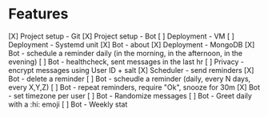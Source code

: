 # Features

[X] Project setup - Git
[X] Project setup - Bot
[ ] Deployment - VM
[ ] Deployment - Systemd unit
[X] Bot - about
[X] Deployment - MongoDB
[X] Bot - schedule a reminder daily (in the morning, in the afternoon, in the evening)
[ ] Bot - healthcheck, sent messages in the last hr
[ ] Privacy - encrypt messages using User ID + salt
[X] Scheduler - send reminders
[X] Bot - delete a reminder
[ ] Bot - scheudle a reminder (daily, every N days, every X,Y,Z)
[ ] Bot - repeat reminders, require "Ok", snooze for 30m
[X] Bot - set timezone per user
[ ] Bot - Randomize messages
[ ] Bot - Greet daily with a :hi: emoji
[ ] Bot - Weekly stat
